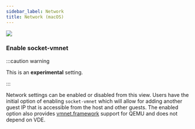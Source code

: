 ```yaml
---
sidebar_label: Network
title: Network (macOS)
---
```


<head>
  <link rel="canonical" href="https://docs.rancherdesktop.io/ui/preferences/virtual-machine/network"/>
</head>

![](rd-versioned-asset://preferences/macOS_virtualMachine_tabNetwork.png)

### Enable socket-vmnet

:::caution warning

This is an **experimental** setting.

:::

Network settings can be enabled or disabled from this view. Users have the initial option of enabling `socket-vmnet` which will allow for adding another guest IP that is accessible from the host and other guests. The enabled option also provides [vmnet.framework](https://developer.apple.com/documentation/vmnet) support for QEMU and does not depend on VDE.
